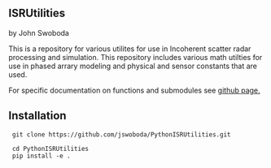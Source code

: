 ## ISRUtilities

by John Swoboda

This is a repository for various utilites for use in Incoherent scatter radar processing and simulation. This repository includes various math utilties for use in phased arrary modeling and physical and sensor constants that are used.

For specific documentation on functions and submodules see [github page.](http://jswoboda.github.io/PythonISRUtilities/)

## Installation

	 git clone https://github.com/jswoboda/PythonISRUtilities.git

	 cd PythonISRUtilities
	 pip install -e .
